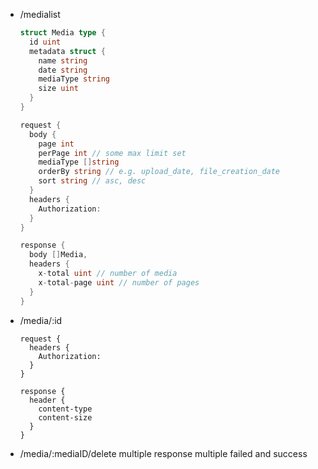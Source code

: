 * /medialist
  ```go
  struct Media type {
    id uint
    metadata struct {
      name string
      date string
      mediaType string
      size uint
    }
  }
  ```
  ```go
  request {
    body {
      page int
      perPage int // some max limit set
      mediaType []string
      orderBy string // e.g. upload_date, file_creation_date
      sort string // asc, desc
    }
    headers {
      Authorization: 
    }
  }
  ```
  ```go
  response {
    body []Media,
    headers {
      x-total uint // number of media
      x-total-page uint // number of pages
    }
  }
  ```
* /media/:id 
  ```
  request {
    headers {
      Authorization: 
    }
  }
  ```
  ```
  response {
    header {
      content-type
      content-size
    }
  }
  ```

* /media/:mediaID/delete
multiple
response multiple failed and success